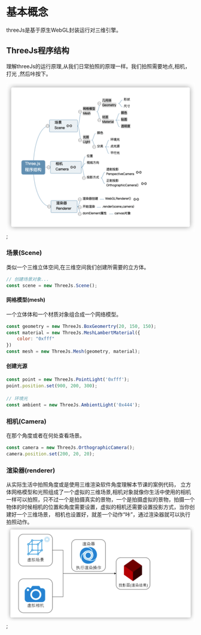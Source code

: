 # 基本概念

threeJs是基于原生WebGL封装运行对三维引擎。

## ThreeJs程序结构

理解threeJs的运行原理,从我们日常拍照的原理一样。我们拍照需要地点,相机，打光 ,然后咔按下。

![image](../image/threeStructure.png);

### 场景(Scene)

类似一个三维立体空间,在三维空间我们创建所需要的立方体。

```js
// 创建场景对象...
const scene = new ThreeJs.Scene();

```

#### 网格模型(mesh)

一个立体体和一个材质对象组合成一个网络模型。

```js
const geometry = new ThreeJs.BoxGeomertry(20, 150, 150);
const material = new ThreeJs.MeshLambertMaterial({
    color: "0xfff"
})
const mesh = new ThreeJs.Mesh(geometry, material);
```

#### 创建光源

```js
const point = new ThreeJs.PointLight('0xfff');
point.position.set(900, 200, 300);

// 环境光
const ambient = new ThreeJs.AmbientLight('0x444');
```

### 相机(Camera)

在那个角度或者在何处查看场景。

```js
const camera = new ThreeJs.OrthographicCamera();
camera.position.set(200, 20, 20);
```

### 渲染器(renderer)

从实际生活中拍照角度或是使用三维渲染软件角度理解本节课的案例代码，
立方体网格模型和光照组成了一个虚拟的三维场景,相机对象就像你生活中使用的相机一样可以拍照，只不过一个是拍摄真实的景物，一个是拍摄虚拟的景物，拍摄一个物体的时候相机的位置和角度需要设置，虚拟的相机还需要设置投影方式，当你创建好一个三维场景，
相机也设置好，就差一个动作“咔”，通过渲染器就可以执行拍照动作。
![image](../image/executeProcess.png);
